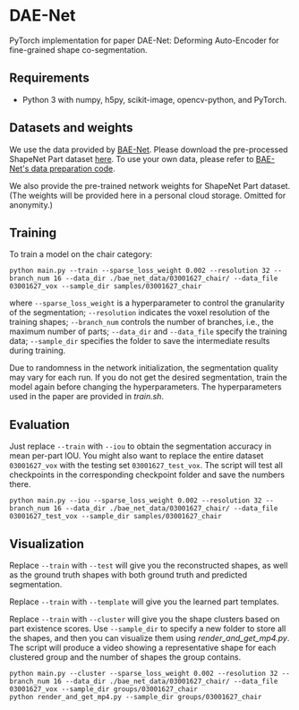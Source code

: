 # DAE-Net
PyTorch implementation for paper DAE-Net: Deforming Auto-Encoder for fine-grained shape co-segmentation.

## Requirements
- Python 3 with numpy, h5py, scikit-image, opencv-python, and PyTorch.


## Datasets and weights
We use the data provided by [BAE-Net](https://github.com/czq142857/BAE-NET).
Please download the pre-processed ShapeNet Part dataset [here](https://github.com/czq142857/BAE-NET#datasets-and-weights).
To use your own data, please refer to [BAE-Net's data preparation code](https://github.com/czq142857/BAE-NET/tree/master/point_sampling).

We also provide the pre-trained network weights for ShapeNet Part dataset.
(The weights will be provided here in a personal cloud storage. Omitted for anonymity.)


## Training

To train a model on the chair category:
```
python main.py --train --sparse_loss_weight 0.002 --resolution 32 --branch_num 16 --data_dir ./bae_net_data/03001627_chair/ --data_file 03001627_vox --sample_dir samples/03001627_chair
```
where ```--sparse_loss_weight``` is a hyperparameter to control the granularity of the segmentation; ```--resolution``` indicates the voxel resolution of the training shapes; ```--branch_num``` controls the number of branches, i.e., the maximum number of parts; ```--data_dir``` and ```--data_file``` specify the training data; ```--sample_dir``` specifies the folder to save the intermediate results during training.

Due to randomness in the network initialization, the segmentation quality may vary for each run. If you do not get the desired segmentation, train the model again before changing the hyperparameters.
The hyperparameters used in the paper are provided in *train.sh*.


## Evaluation

Just replace ```--train``` with ```--iou``` to obtain the segmentation accuracy in mean per-part IOU. You might also want to replace the entire dataset ```03001627_vox``` with the testing set ```03001627_test_vox```. The script will test all checkpoints in the corresponding checkpoint folder and save the numbers there.
```
python main.py --iou --sparse_loss_weight 0.002 --resolution 32 --branch_num 16 --data_dir ./bae_net_data/03001627_chair/ --data_file 03001627_test_vox --sample_dir samples/03001627_chair
```


## Visualization

Replace ```--train``` with ```--test``` will give you the reconstructed shapes, as well as the ground truth shapes with both ground truth and predicted segmentation.

Replace ```--train``` with ```--template``` will give you the learned part templates.

Replace ```--train``` with ```--cluster``` will give you the shape clusters based on part existence scores. Use ```--sample_dir``` to specify a new folder to store all the shapes, and then you can visualize them using *render_and_get_mp4.py*. The script will produce a video showing a representative shape for each clustered group and the number of shapes the group contains.
```
python main.py --cluster --sparse_loss_weight 0.002 --resolution 32 --branch_num 16 --data_dir ./bae_net_data/03001627_chair/ --data_file 03001627_vox --sample_dir groups/03001627_chair
python render_and_get_mp4.py --sample_dir groups/03001627_chair
```